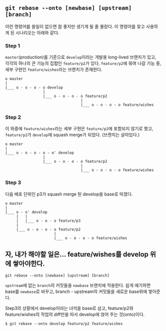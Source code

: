 ## `git rebase --onto [newbase] [upstream] [branch]`

이런 명령어를 쓸일이 없으면 참 좋지만 생기게 될 줄 몰랐다. 이 명령어를 찾고 사용하게 된 시나리오는 아래와 같다.


### Step 1
`master`(production)를 기준으로 `develop`이라는 개발용 long-lived 브랜치가 있고, 각각의 하나의 큰 기능의 집합인 `feature/p2`가 있다.
`feature/p2`에 묶여 나갈 기능 중, 세부 구현인 `feature/wishes`라는 브랜치가 존재한다.

```
o master
|
|___ o - o - o - o develop
                 |
                 |___ o - o - o - o feature/p2
                                  |
                                  |___ o - o - o - o feature/wishes
```

### Step 2
이 와중에 `feature/wishes`라는 세부 구현은 `feature/p2`에 포함되지 않기로 했고, `feature/p2`가 `develop`에 squash merge가 되었다. (브랜치는 살아있다.)

```
o master
|
|___ o - o - o - o - o' develop
                 |
                 |___ o - o - o - o feature/p2
                                  |
                                  |___ o - o - o - o feature/wishes
```

### Step 3
다음 배포 단위인 p3가 squash merge 된 develop을 base로 따졌다.

```
o master
|
|___ o - o' develop
     |   |
     |   |___ o - o - o feature/p3
     |
     |___ o - o - o - o feature/p2
                      |
                      |___ o - o - o - o feature/wishes
```


## 자, 내가 해야할 일은... feature/wishes를 develop 위에 쌓아야한다.

`git rebase --onto [newbase] [upstream] [branch]`

`upstream`에 없는 `branch`의 커밋들을 `newbase` 브랜치에 적용한다. 쉽게 얘기하면 base를 `newbase`로 바꾸고, branch - upstream의 커밋들을 새로운 base위에 쌓아준다. 

Step3의 상황에서 develop이라는 녀석을 base로 삼고, feature/p2와 feature/wishes의 작업의 diff만을 따서 develop에 얹어 주는 것(onto)이다. 

```
$ git rebase --onto develop feature/p2 feature/wishes
```

